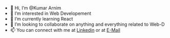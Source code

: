 - 👋 Hi, I’m @Kumar Arnim
- 👀 I’m interested in Web Developement
- 🌱 I’m currently learning React
- 💞️ I’m looking to collaborate on anything and everything related to Web-D
- 📫 You can connect with me at [Linkedin](https://www.linkedin.com/in/kumar-arnim-705088268) or at [E-Mail](mailto:kumararnim1@vivaldi.net)

<!---
SecondMikasa/SecondMikasa is a ✨ special ✨ repository because its `README.md` (this file) appears on your GitHub profile.
You can click the Preview link to take a look at your changes.
--->
